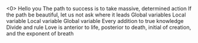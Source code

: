 <0>
Hello you
The path to success is to take massive, determined action
If the path be beautiful, let us not ask where it leads
Global variables
Local variable
Local variable
Global variable
Every addition to true knowledge
Divide and rule
Love is anterior to life, posterior to death, initial of creation, and the exponent of breath
